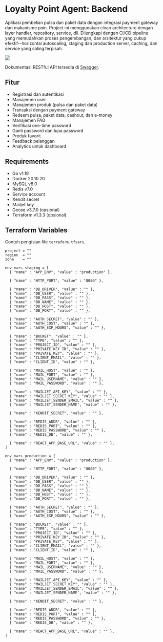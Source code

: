 # Loyalty Point Agent: Backend

Aplikasi pembelian pulsa dan paket data dengan integrasi payment gateway dan makanisme poin. Project ini menggunakan clean architecture dengan layer handler, repository, service, dll. Dilengkapi dengan CI/CD pipeline yang memudahkan proses pengembangan, dan arsitektur yang cukup efektif--horizontal autoscaling, staging dan production server, caching, dan service yang saling terpisah.

<img src="https://firebasestorage.googleapis.com/v0/b/capstone-project-eede7.appspot.com/o/capstone.drawio_1.png?alt=media&token=4cbae5b5-5b8e-4b5a-a65d-8fc83fe4b222">

Dokumentasi RESTful API tersedia di [Swagger](https://app.swaggerhub.com/apis-docs/ANDIKABAHARI48_1/loyalty-point-agent/1.0.0#/).

## Fitur

- Registrasi dan autentikasi
- Manajemen user
- Manajemen produk (pulsa dan paket data)
- Transaksi dengan payment gateway
- Redeem pulsa, paket data, cashout, dan e-money
- Manajemen FAQ
- Verifikasi one-time password
- Ganti password dan lupa password
- Produk favorit
- Feedback pelanggan
- Analytics untuk dashboard

## Requirements

- Go v1.19
- Docker 20.10.20
- MySQL v8.0
- Redis v7.0
- Service account
- Xendit secret
- Mailjet key
- Goose v3.7.0 (opsional)
- Terraform v1.3.3 (opsional)

## Terraform Variables

Contoh pengisian file `terraform.tfvars`.

```
project = ""
region  = ""
zone    = ""

env_vars_staging = [
  { "name" : "APP_ENV", "value" : "production" },

  { "name" : "HTTP_PORT", "value" : "8080" },

  { "name" : "DB_DRIVER", "value" : "" },
  { "name" : "DB_USER", "value" : "" },
  { "name" : "DB_PASS", "value" : "" },
  { "name" : "DB_NAME", "value" : "" },
  { "name" : "DB_HOST", "value" : "" },
  { "name" : "DB_PORT", "value" : "" },

  { "name" : "AUTH_SECRET", "value" : "" },
  { "name" : "AUTH_COST", "value" : "" },
  { "name" : "AUTH_EXP_HOURS", "value" : "" },

  { "name" : "BUCKET", "value" : "" },
  { "name" : "TYPE", "value" : "" },
  { "name" : "PROJECT_ID", "value" : "" },
  { "name" : "PRIVATE_KEY_ID", "value" : "" },
  { "name" : "PRIVATE_KEY", "value" : "" },
  { "name" : "CLIENT_EMAIL", "value" : "" },
  { "name" : "CLIENT_ID", "value" : "" },

  { "name" : "MAIL_HOST", "value" : "" },
  { "name" : "MAIL_PORT", "value" : "" },
  { "name" : "MAIL_USERNAME", "value" : "" },
  { "name" : "MAIL_PASSWORD", "value" : "" },

  { "name" : "MAILJET_API_KEY", "value" : "" },
  { "name" : "MAILJET_SECRET_KEY", "value" : "" },
  { "name" : "MAILJET_SENDER_EMAIL", "value" : "" },
  { "name" : "MAILJET_SENDER_NAME", "value" : "" },

  { "name" : "XENDIT_SECRET", "value" : "" },

  { "name" : "REDIS_ADDR", "value" : "" },
  { "name" : "REDIS_PORT", "value" : "" },
  { "name" : "REDIS_PASSWORD", "value" : "" },
  { "name" : "REDIS_DB", "value" : "" },

  { "name" : "REACT_APP_BASE_URL", "value" : "" },
]

env_vars_production = [
  { "name" : "APP_ENV", "value" : "production" },

  { "name" : "HTTP_PORT", "value" : "8080" },

  { "name" : "DB_DRIVER", "value" : "" },
  { "name" : "DB_USER", "value" : "" },
  { "name" : "DB_PASS", "value" : "" },
  { "name" : "DB_NAME", "value" : "" },
  { "name" : "DB_HOST", "value" : "" },
  { "name" : "DB_PORT", "value" : "" },

  { "name" : "AUTH_SECRET", "value" : "" },
  { "name" : "AUTH_COST", "value" : "" },
  { "name" : "AUTH_EXP_HOURS", "value" : "" },

  { "name" : "BUCKET", "value" : "" },
  { "name" : "TYPE", "value" : "" },
  { "name" : "PROJECT_ID", "value" : "" },
  { "name" : "PRIVATE_KEY_ID", "value" : "" },
  { "name" : "PRIVATE_KEY", "value" : "" },
  { "name" : "CLIENT_EMAIL", "value" : "" },
  { "name" : "CLIENT_ID", "value" : "" },

  { "name" : "MAIL_HOST", "value" : "" },
  { "name" : "MAIL_PORT", "value" : "" },
  { "name" : "MAIL_USERNAME", "value" : "" },
  { "name" : "MAIL_PASSWORD", "value" : "" },

  { "name" : "MAILJET_API_KEY", "value" : "" },
  { "name" : "MAILJET_SECRET_KEY", "value" : "" },
  { "name" : "MAILJET_SENDER_EMAIL", "value" : "" },
  { "name" : "MAILJET_SENDER_NAME", "value" : "" },

  { "name" : "XENDIT_SECRET", "value" : "" },

  { "name" : "REDIS_ADDR", "value" : "" },
  { "name" : "REDIS_PORT", "value" : "" },
  { "name" : "REDIS_PASSWORD", "value" : "" },
  { "name" : "REDIS_DB", "value" : "" },

  { "name" : "REACT_APP_BASE_URL", "value" : "" },
]
```
